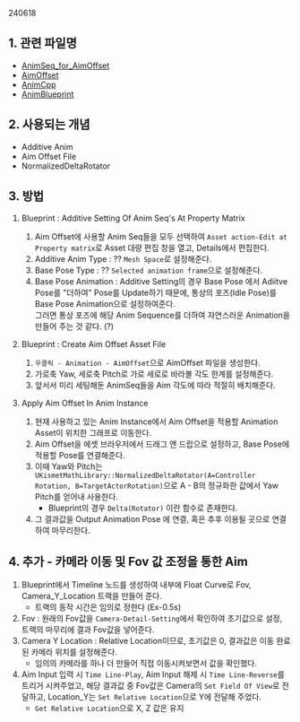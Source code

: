 240618

## 1. 관련 파일명
- [AnimSeq_for_AimOffset](./FTPSGame/Content/Animation/Rifle/Aim)
- [AimOffset](./FTPSGame/Content/Animation/AimOffset)
- [AnimCpp](./FTPSGame/Source/FTPSGame/Animation/Character_AnimInstance)
- [AnimBlueprint](./FTPSGame/Content/Animation/AnimInstance)

## 2. 사용되는 개념

- Additive Anim
- Aim Offset File
- NormalizedDeltaRotator

## 3. 방법

1. Blueprint : Additive Setting Of Anim Seq's At Property Matrix
    1. Aim Offset에 사용할 Anim Seq들을 모두 선택하여 `Asset action-Edit at Property matrix`로 Asset 대량 편집 창을 열고, Details에서 편집한다.
    2. Additive Anim Type : ?? `Mesh Space`로 설정해준다.
    3. Base Pose Type : ?? `Selected animation frame`으로 설정해준다.
    4. Base Pose Animation : Additive Setting의 경우 Base Pose 에서 Adiitve Pose를 "더하여" Pose를 Update하기 때문에, 통상의 포즈(Idle Pose)를 Base Pose Animation으로 설정하여준다.<br>
    그러면 통상 포즈에 해당 Anim Sequence를 더하여 자연스러운 Animation을 만들어 주는 것 같다. (?)

2. Blueprint : Create Aim Offset Asset File
    1. `우클릭 - Animation - AimOffset`으로 AimOffset 파일을 생성한다.
    2. 가로축 Yaw, 세로축 Pitch로 가로 세로로 바라볼 각도 한계를 설정해준다.
    3. 앞서서 미리 세팅해둔 AnimSeq들을 Aim 각도에 따라 적절히 배치해준다.

3. Apply Aim Offset In Anim Instance
    1. 현재 사용하고 있는 Anim Instance에서 Aim Offset을 적용할 Animation Asset이 위치한 그래프로 이동한다.
    2. Aim Offset을 에셋 브라우저에서 드래그 앤 드랍으로 설정하고, Base Pose에 적용할 Pose를 연결해준다.
    3. 이때 Yaw와 Pitch는 `UKismetMathLibrary::NormalizedDeltaRotator(A=Controller Rotation, B=TargetActorRotation)`으로 A - B의 정규화한 값에서 Yaw Pitch를 얻어내 사용한다.
        - Blueprint의 경우 `Delta(Rotator)` 이란 함수로 존재한다.
    4. 그 결과값을 Output Animation Pose 에 연결, 혹은 추후 이용될 곳으로 연결하여 마무리한다.


## 4. 추가 - 카메라 이동 및 Fov 값 조정을 통한 Aim

1. Blueprint에서 Timeline 노드를 생성하여 내부에 Float Curve로 Fov, Camera_Y_Location 트랙을 만들어 준다.
    - 트랙의 동작 시간은 임의로 정한다 (Ex-0.5s)
2. Fov : 원래의 Fov값을 `Camera-Detail-Setting`에서 확인하여 초기값으로 설정, 트랙의 마무리에 결과 Fov값을 넣어준다.
3. Camera Y Location : Relative Location이므로, 초기값은 0, 결과값은 이동 완료된 카메라 위치를 설정해준다.
    - 임의의 카메라를 하나 더 만들어 직접 이동시켜보면서 값을 확인했다.
4. Aim Input 입력 시 `Time Line-Play`, Aim Input 해제 시 `Time Line-Reverse`를 트리거 시켜주었고, 해당 결과값 중 Fov값은 Camera의 `Set Field Of View`로 전달하고, Location_Y는 `Set Relative Location`으로 Y에 전달해 주었다.
    - `Get Relative Location`으로 X, Z 값은 유지